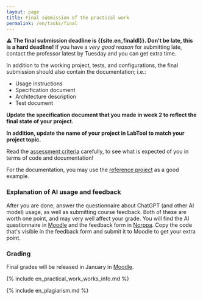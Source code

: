 ```yaml
---
layout: page
title: Final submission of the practical work
permalink: /en/tasks/final
---
```


**⚠️ The final submission deadline is {{site.en_finaldl}}. Don't be late, this is a hard deadline!**
If you have a *very good reason* for submitting late, contact the professor latest by Tuesday and you can get extra time.

In addition to the working project, tests, and configurations, the final submission should also contain the documentation; i.e.:

- Usage instructions
- Specification document
- Architecture description
- Test document

**Update the specification document that you made in week 2 to reflect the final state of your project.**

**In addition, update the name of your project in LabTool to match your project topic.**

Read the [assessment criteria](/en/tasks/criteria) carefully, to see what is expected of you in terms of code and documentation!

For the documentation, you may use the [reference project]({{site.python_reference_app_url}}) as a good example.

### Explanation of AI usage and feedback

After you are done, answer the questionnaire about ChatGPT (and other AI model) usage, as well as submitting course feedback.
Both of these are worth one point, and may very well affect your grade.
You will find the AI questionnaire in [Moodle]({{site.moodle_link}}) and the feedback form in [Norppa]({site.norppa_link}}).
Copy the code that's visible in the feedback form and submit it to Moodle to get your extra point.

### Grading
Final grades will be released in January in [Moodle]({{site.moodle_link}}).


{% include en_practical_work_works_info.md %}

{% include en_plagiarism.md %}
